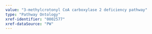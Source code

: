```yaml
---
value: "3-methylcrotonyl CoA carboxylase 2 deficiency pathway"
type: "Pathway Ontology"
xref-identifier: "0002577"
xref-dataSource: "PW"
---
```

